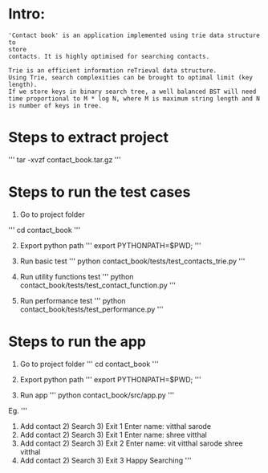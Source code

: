 # Intro:
    'Contact book' is an application implemented using trie data structure to 
    store 
    contacts. It is highly optimised for searching contacts.
    
    Trie is an efficient information reTrieval data structure.
    Using Trie, search complexities can be brought to optimal limit (key length). 
    If we store keys in binary search tree, a well balanced BST will need time proportional to M * log N, where M is maximum string length and N is number of keys in tree.
    
# Steps to extract project
'''
tar -xvzf contact_book.tar.gz
'''

# Steps to run the test cases
1) Go to project folder 

'''
cd  contact_book
'''
    
2) Export python path
'''
export PYTHONPATH=$PWD;
'''

3) Run basic test 
'''
python contact_book/tests/test_contacts_trie.py
'''


4) Run utility functions test
'''
python contact_book/tests/test_contact_function.py
'''


5) Run performance test
'''
python contact_book/tests/test_performance.py
'''

# Steps to run the app
1) Go to project folder 
'''
cd  contact_book
'''
    
2) Export python path
'''
export PYTHONPATH=$PWD;
'''
3) Run app
'''
python contact_book/src/app.py
'''

Eg.
'''
1) Add contact 2) Search 3) Exit
1
Enter name: vitthal sarode
1) Add contact 2) Search 3) Exit
1
Enter name: shree vitthal
1) Add contact 2) Search 3) Exit
2
Enter name: vit
vitthal sarode
shree vitthal
1) Add contact 2) Search 3) Exit
3
Happy Searching
'''
